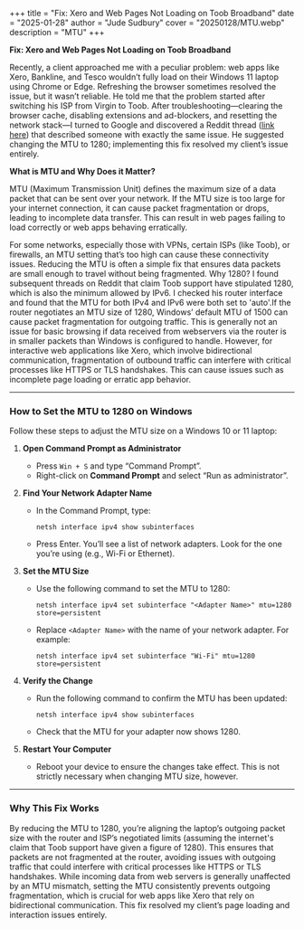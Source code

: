 +++
title = "Fix: Xero and Web Pages Not Loading on Toob Broadband"
date = "2025-01-28"
author = "Jude Sudbury"
cover = "20250128/MTU.webp"
description = "MTU"
+++

**Fix: Xero and Web Pages Not Loading on Toob Broadband**

Recently, a client approached me with a peculiar problem: web apps like Xero, Bankline, and Tesco wouldn’t fully load on their Windows 11 laptop using Chrome or Edge. Refreshing the browser sometimes resolved the issue, but it wasn’t reliable. He told me that the problem started after switching his ISP from Virgin to Toob. After troubleshooting—clearing the browser cache, disabling extensions and ad-blockers, and resetting the network stack—I turned to Google and discovered a Reddit thread ([link here](https://www.reddit.com/r/Southampton/comments/19c2vrm/anyone_else_having_connectivity_issues_with_toob/)) that described someone with exactly the same issue. He suggested changing the MTU to 1280; implementing this fix resolved my client’s issue entirely.

**What is MTU and Why Does it Matter?**

MTU (Maximum Transmission Unit) defines the maximum size of a data packet that can be sent over your network. If the MTU size is too large for your internet connection, it can cause packet fragmentation or drops, leading to incomplete data transfer. This can result in web pages failing to load correctly or web apps behaving erratically.

For some networks, especially those with VPNs, certain ISPs (like Toob), or firewalls, an MTU setting that’s too high can cause these connectivity issues. Reducing the MTU is often a simple fix that ensures data packets are small enough to travel without being fragmented. Why 1280? I found subsequent threads on Reddit that claim Toob support have stipulated 1280, which is also the minimum allowed by IPv6. I checked his router interface and found that the MTU for both IPv4 and IPv6 were both set to 'auto'.If the router negotiates an MTU size of 1280, Windows’ default MTU of 1500 can cause packet fragmentation for outgoing traffic. This is generally not an issue for basic browsing if data received from webservers via the router is in smaller packets than Windows is configured to handle. However, for interactive web applications like Xero, which involve bidirectional communication, fragmentation of outbound traffic can interfere with critical processes like HTTPS or TLS handshakes. This can cause issues such as incomplete page loading or erratic app behavior.

---

### **How to Set the MTU to 1280 on Windows**

Follow these steps to adjust the MTU size on a Windows 10 or 11 laptop:

1. **Open Command Prompt as Administrator**

   - Press `Win + S` and type “Command Prompt”.
   - Right-click on **Command Prompt** and select “Run as administrator”.

2. **Find Your Network Adapter Name**

   - In the Command Prompt, type:
     ```
     netsh interface ipv4 show subinterfaces
     ```
   - Press Enter. You’ll see a list of network adapters. Look for the one you’re using (e.g., Wi-Fi or Ethernet).

3. **Set the MTU Size**

   - Use the following command to set the MTU to 1280:
     ```
     netsh interface ipv4 set subinterface "<Adapter Name>" mtu=1280 store=persistent
     ```
   - Replace `<Adapter Name>` with the name of your network adapter. For example:
     ```
     netsh interface ipv4 set subinterface "Wi-Fi" mtu=1280 store=persistent
     ```

4. **Verify the Change**

   - Run the following command to confirm the MTU has been updated:
     ```
     netsh interface ipv4 show subinterfaces
     ```
   - Check that the MTU for your adapter now shows 1280.

5. **Restart Your Computer**

   - Reboot your device to ensure the changes take effect. This is not strictly necessary when changing MTU size, however.

---

### **Why This Fix Works**

By reducing the MTU to 1280, you’re aligning the laptop’s outgoing packet size with the router and ISP’s negotiated limits (assuming the internet's claim that Toob support have given a figure of 1280). This ensures that packets are not fragmented at the router, avoiding issues with outgoing traffic that could interfere with critical processes like HTTPS or TLS handshakes. While incoming data from web servers is generally unaffected by an MTU mismatch, setting the MTU consistently prevents outgoing fragmentation, which is crucial for web apps like Xero that rely on bidirectional communication. This fix resolved my client’s page loading and interaction issues entirely.

